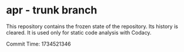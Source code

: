 # apr - trunk branch

This repository contains the frozen state of the repository.
Its history is cleared. It is used only for static code
analysis with Codacy.

Commit Time: 1734521346